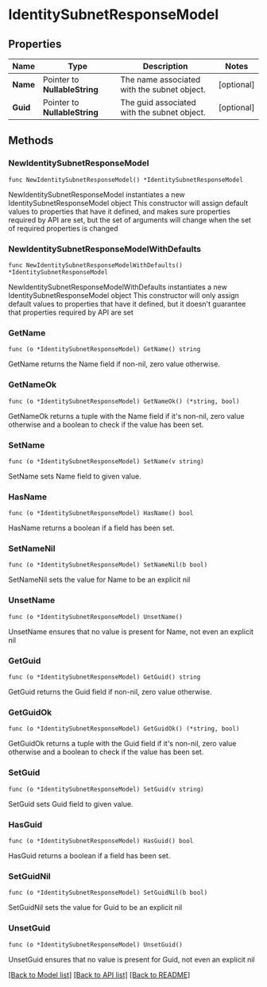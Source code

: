 # IdentitySubnetResponseModel

## Properties

Name | Type | Description | Notes
------------ | ------------- | ------------- | -------------
**Name** | Pointer to **NullableString** | The name associated with the subnet object. | [optional] 
**Guid** | Pointer to **NullableString** | The guid associated with the subnet object. | [optional] 

## Methods

### NewIdentitySubnetResponseModel

`func NewIdentitySubnetResponseModel() *IdentitySubnetResponseModel`

NewIdentitySubnetResponseModel instantiates a new IdentitySubnetResponseModel object
This constructor will assign default values to properties that have it defined,
and makes sure properties required by API are set, but the set of arguments
will change when the set of required properties is changed

### NewIdentitySubnetResponseModelWithDefaults

`func NewIdentitySubnetResponseModelWithDefaults() *IdentitySubnetResponseModel`

NewIdentitySubnetResponseModelWithDefaults instantiates a new IdentitySubnetResponseModel object
This constructor will only assign default values to properties that have it defined,
but it doesn't guarantee that properties required by API are set

### GetName

`func (o *IdentitySubnetResponseModel) GetName() string`

GetName returns the Name field if non-nil, zero value otherwise.

### GetNameOk

`func (o *IdentitySubnetResponseModel) GetNameOk() (*string, bool)`

GetNameOk returns a tuple with the Name field if it's non-nil, zero value otherwise
and a boolean to check if the value has been set.

### SetName

`func (o *IdentitySubnetResponseModel) SetName(v string)`

SetName sets Name field to given value.

### HasName

`func (o *IdentitySubnetResponseModel) HasName() bool`

HasName returns a boolean if a field has been set.

### SetNameNil

`func (o *IdentitySubnetResponseModel) SetNameNil(b bool)`

 SetNameNil sets the value for Name to be an explicit nil

### UnsetName
`func (o *IdentitySubnetResponseModel) UnsetName()`

UnsetName ensures that no value is present for Name, not even an explicit nil
### GetGuid

`func (o *IdentitySubnetResponseModel) GetGuid() string`

GetGuid returns the Guid field if non-nil, zero value otherwise.

### GetGuidOk

`func (o *IdentitySubnetResponseModel) GetGuidOk() (*string, bool)`

GetGuidOk returns a tuple with the Guid field if it's non-nil, zero value otherwise
and a boolean to check if the value has been set.

### SetGuid

`func (o *IdentitySubnetResponseModel) SetGuid(v string)`

SetGuid sets Guid field to given value.

### HasGuid

`func (o *IdentitySubnetResponseModel) HasGuid() bool`

HasGuid returns a boolean if a field has been set.

### SetGuidNil

`func (o *IdentitySubnetResponseModel) SetGuidNil(b bool)`

 SetGuidNil sets the value for Guid to be an explicit nil

### UnsetGuid
`func (o *IdentitySubnetResponseModel) UnsetGuid()`

UnsetGuid ensures that no value is present for Guid, not even an explicit nil

[[Back to Model list]](../README.md#documentation-for-models) [[Back to API list]](../README.md#documentation-for-api-endpoints) [[Back to README]](../README.md)


